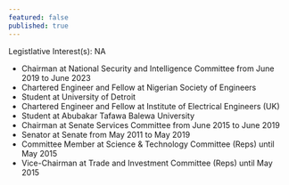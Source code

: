 ```yaml
---
featured: false
published: true
---
```

Legistlative Interest(s): NA

* Chairman at National Security and Intelligence Committee from June 2019 to June 2023
* Chartered Engineer and Fellow at Nigerian Society of Engineers
* Student at University of Detroit
* Chartered Engineer and Fellow at Institute of Electrical Engineers (UK)
* Student at Abubakar Tafawa Balewa University
* Chairman at Senate Services Committee from June 2015 to June 2019
* Senator at Senate from May 2011 to May 2019
* Committee Member at Science & Technology Committee (Reps) until May 2015
* Vice-Chairman at Trade and Investment Committee (Reps) until May 2015
